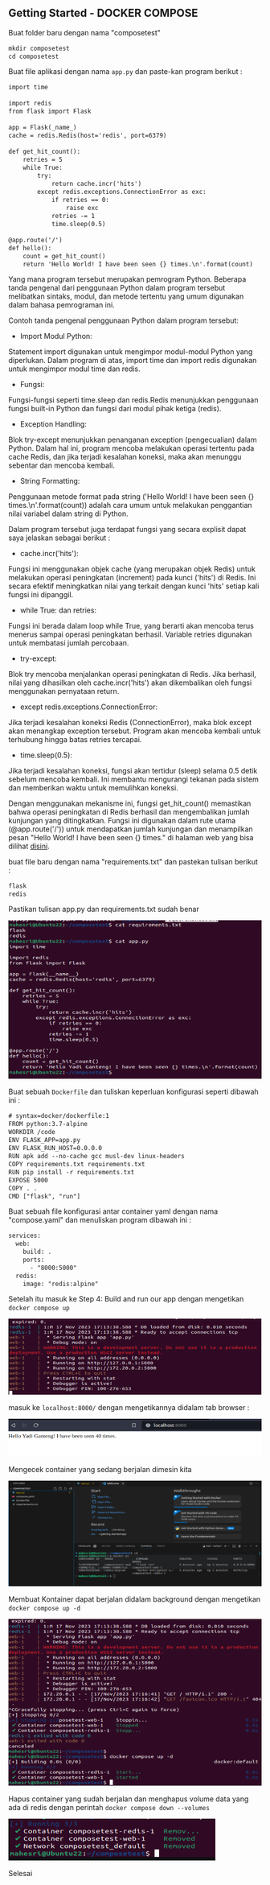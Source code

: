 ## Getting Started - DOCKER COMPOSE 

Buat folder baru dengan nama "composetest"

```
mkdir composetest
cd composetest
```

Buat file aplikasi dengan nama `app.py` dan paste-kan program berikut : 
```
import time

import redis
from flask import Flask

app = Flask(_name_)
cache = redis.Redis(host='redis', port=6379)

def get_hit_count():
    retries = 5
    while True:
        try:
            return cache.incr('hits')
        except redis.exceptions.ConnectionError as exc:
            if retries == 0:
                raise exc
            retries -= 1
            time.sleep(0.5)

@app.route('/')
def hello():
    count = get_hit_count()
    return 'Hello World! I have been seen {} times.\n'.format(count)
```

 Yang mana program tersebut merupakan pemrogram Python. Beberapa tanda pengenal dari penggunaan Python dalam program tersebut melibatkan sintaks, modul, dan metode tertentu yang umum digunakan dalam bahasa pemrograman ini.

Contoh tanda pengenal penggunaan Python dalam program tersebut:

- Import Modul Python:

Statement import digunakan untuk mengimpor modul-modul Python yang diperlukan. Dalam program di atas, import time dan import redis digunakan untuk mengimpor modul time dan redis.

- Fungsi:

Fungsi-fungsi seperti time.sleep dan redis.Redis menunjukkan penggunaan fungsi built-in Python dan fungsi dari modul pihak ketiga (redis).

- Exception Handling:

Blok try-except menunjukkan penanganan exception (pengecualian) dalam Python. Dalam hal ini, program mencoba melakukan operasi tertentu pada cache Redis, dan jika terjadi kesalahan koneksi, maka akan menunggu sebentar dan mencoba kembali.

- String Formatting:

Penggunaan metode format pada string ('Hello World! I have been seen {} times.\n'.format(count)) adalah cara umum untuk melakukan penggantian nilai variabel dalam string di Python.

Dalam program tersebut juga terdapat fungsi yang secara explisit dapat saya jelaskan sebagai berikut :

- cache.incr('hits'):

Fungsi ini menggunakan objek cache (yang merupakan objek Redis) untuk melakukan operasi peningkatan (increment) pada kunci ('hits') di Redis. Ini secara efektif meningkatkan nilai yang terkait dengan kunci 'hits' setiap kali fungsi ini dipanggil.

- while True: dan retries:

Fungsi ini berada dalam loop while True, yang berarti akan mencoba terus menerus sampai operasi peningkatan berhasil. Variable retries digunakan untuk membatasi jumlah percobaan.

- try-except:

Blok try mencoba menjalankan operasi peningkatan di Redis. Jika berhasil, nilai yang dihasilkan oleh cache.incr('hits') akan dikembalikan oleh fungsi menggunakan pernyataan return.

- except redis.exceptions.ConnectionError:

Jika terjadi kesalahan koneksi Redis (ConnectionError), maka blok except akan menangkap exception tersebut. Program akan mencoba kembali untuk terhubung hingga batas retries tercapai.

- time.sleep(0.5):

Jika terjadi kesalahan koneksi, fungsi akan tertidur (sleep) selama 0.5 detik sebelum mencoba kembali. Ini membantu mengurangi tekanan pada sistem dan memberikan waktu untuk memulihkan koneksi.

Dengan menggunakan mekanisme ini, fungsi get_hit_count() memastikan bahwa operasi peningkatan di Redis berhasil dan mengembalikan jumlah kunjungan yang ditingkatkan. Fungsi ini digunakan dalam rute utama (@app.route('/')) untuk mendapatkan jumlah kunjungan dan menampilkan pesan "Hello World! I have been seen {} times." di halaman web yang bisa dilihat [disini](04.localhost-display.PNG).


buat file baru dengan nama "requirements.txt" dan pastekan tulisan berikut :

```
flask
redis
```

Pastikan tulisan app.py dan requirements.txt sudah benar 

![correct](02.Make-sure-file-has-been-write-correctly.PNG)

Buat sebuah `Dockerfile` dan tuliskan keperluan konfigurasi seperti dibawah ini : 

```
# syntax=docker/dockerfile:1
FROM python:3.7-alpine
WORKDIR /code
ENV FLASK_APP=app.py
ENV FLASK_RUN_HOST=0.0.0.0
RUN apk add --no-cache gcc musl-dev linux-headers
COPY requirements.txt requirements.txt
RUN pip install -r requirements.txt
EXPOSE 5000
COPY . .
CMD ["flask", "run"]
```

Buat sebuah file konfigurasi antar container yaml dengan nama "compose.yaml" dan menuliskan program dibawah ini : 
```
services:
  web:
    build: .
    ports:
      - "8000:5000"
  redis:
    image: "redis:alpine"
```

Setelah itu masuk ke Step 4: Build and run our app dengan mengetikan `docker compose up`

![hit-and-run](03.Run-&-Build-The-App.PNG)

masuk ke `localhost:8000/` dengan mengetikannya didalam tab browser :

![ localhost-surface](04.localhost-display.PNG)

Mengecek container yang sedang berjalan dimesin kita 

![cek-running-continer](01.Belajar-Docker-Compose.PNG)

Membuat Kontainer dapat berjalan didalam background dengan mengetikan `docker compose up -d`

![run-the-container-into-background](05.run-the-container-into-bacground.PNG)

Hapus container yang sudah berjalan dan menghapus volume data yang ada di redis dengan perintah `docker compose down --volumes`

![Stop-the-container](06.Stop-the-container.PNG)

Selesai 